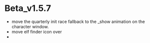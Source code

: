 # Beta_v1.5.7

- move the quarterly init race fallback to the _show animation on the character window.
- move elf finder icon over
-